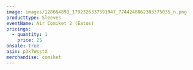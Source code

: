 ```yaml
---
image: images/128664893_1792326337591947_7744248862303375035_n.png
producttype: Sleeves
eventName: Air Comiket 2 (Eatos)
pricings:
  - quantity: 1
    price: 25
onsale: true
asin: p3k7WsstX
merchandise: comiket
---
```

